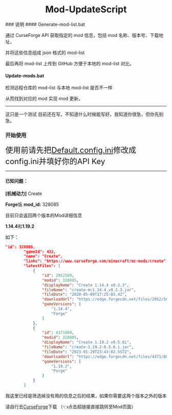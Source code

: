 <h1 align="center">Mod-UpdateScript</h1>
### 说明
#### Generate-mod-list.bat

通过 CurseForge API 获取指定的 mod 信息，包括 mod 名称、版本号、下载地址，

并将这些信息组成 json 格式的 mod-list

最后再将 mod-list 上传到 GitHub 方便于本地的 mod-list 对比。

#### Update-mods.bat

检测远程仓库的 mod-list 与本地 mod-list 是否不一样

从而找到对应的 mod 实现 mod 更新。

---

这只是一个测试
目前还在写，不知道什么时候能写好。我知道你很急，但你先别急。

### 开始使用

<font size=5>使用前请先把[Default.config.ini](/Default.config.ini)修改成config.ini并填好你的API Key</font>

---

#### 已知问题：

**[机械动力]** Create

**Forge**版 **mod_id:** 328085

目前只会返回两个版本的Mod详细信息

**1.14.4**和**1.19.2**

如下：

```mod-list.json
"id": 328085,
        "gameId": 432,
        "name": "Create",
        "links": "https://www.curseforge.com/minecraft/mc-mods/create",
        "latestFiles": [
            {
                "id": 2952509,
                "modid": 328085,
                "displayName": "Create 1.14.4 v0.2.3",
                "fileName": "create-mc1.14.4_v0.2.3.jar",
                "fileDate": "2020-05-09T17:25:03.4Z",
                "downloadUrl": "https://edge.forgecdn.net/files/2952/509/create-mc1.14.4_v0.2.3.jar",
                "gameVersions": [
                    "1.14.4",
                    "Forge"
                ]
            },
            {
                "id": 4371809,
                "modid": 328085,
                "displayName": "Create 1.19.2 v0.5.0i",
                "fileName": "create-1.19.2-0.5.0.i.jar",
                "fileDate": "2023-01-29T23:43:02.557Z",
                "downloadUrl": "https://edge.forgecdn.net/files/4371/809/create-1.19.2-0.5.0.i.jar",
                "gameVersions": [
                    "1.19.2",
                    "Forge"
                ]
            }
        ]
```

我这里已经是筛选掉没有用的信息之后的结果，如果你需要这两个版本之外的版本

请自行去[CurseForge](https://www.curseforge.com/minecraft/mc-mods/create)下载  （👈点击超链接直接跳转至Mod页面）
